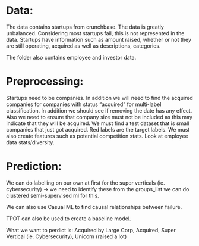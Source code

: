 # Data:
The data contains startups from crunchbase. The data is greatly unbalanced. Considering most startups fail, this is not represented in the data. Startups have information such as amount raised, whether or not they are still operating, acquired as well as descriptions, categories.

The folder also contains employee and investor data. 


# Preprocessing:
Startups need to be companies.
 In addition we will need to find the acquired companies for companies with status “acquired” for multi-label classification.
In addition we should see if removing the date has any effect. 
Also we need to ensure that company size must not be included as this may indicate that they will be acquired. 
We must find a test dataset that is small companies that just got acquired. Red labels are the target labels.
We must also create features such as potential competition stats.
Look at employee data stats/diversity.

# Prediction: 

We can do labelling on our own at first for the super verticals (ie. cybersecurity) -> we need to 
identify these from the groups_list we can do clustered semi-supervised ml for this.

We can also use Casual ML to find causal relationships between failure.

TPOT can also be used to create a baseline model.


What we want to perdict is: Acquired by Large Corp, Acquired, Super Vertical (ie. Cybersecurity), Unicorn (raised a lot) 

